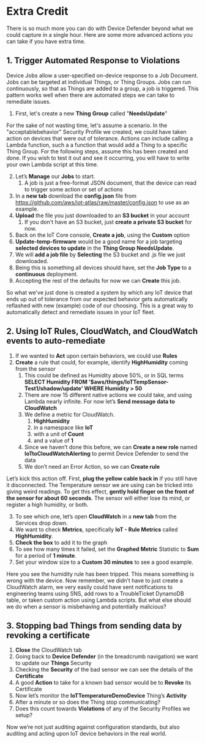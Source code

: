 # Extra Credit

There is so much more you can do with Device Defender beyond what we could capture in a single hour. Here are some more advanced actions you can take if you have extra time.

## 1. Trigger Automated Response to Violations
Device Jobs allow a user-specified on-device response to a Job Document. Jobs can be targeted at individual Things, or Thing Groups.  Jobs can run continuously, so that as Things are added to a group, a job is triggered. This pattern works well when there are automated steps we can take to remediate issues.

1. First, let's create a new **Thing** **Group** called "**NeedsUpdate**"

For the sake of not wasting time, let's assume a scenario. In the "acceptablebehavior" Security Profile we created, we could have taken action on devices that were out of tolerance. Actions can include calling a Lambda function, such a a function that would add a Thing to a specific Thing Group. For the following steps, assume this has been created and done. If you wish to test it out and see it occurring, you will have to write your own Lambda script at this time.
    
2. Let’s **Manage** our **Jobs** to start.
    1. A job is just a free-format JSON document, that the device can read to trigger some action or set of actions
3. In a **new tab** download the **config.json** file from <https://github.com/aws/iot-atlas/raw/master/config.json> to use as an example.
4. **Upload** the file you just downloaded to an **S3 bucket** in your account
    1. If you don't have an S3 bucket, just **create a private S3 bucket** for now.
5. Back on the IoT Core console, **Create a job**, using the **Custom** option
6. **Update-temp-firmware** would be a good name for a job targeting **selected devices to update** in the **Thing Group** **NeedsUpdate**.
7. We will **add a job file** by **Selecting** the S3 bucket and .js file we just downloaded.
8. Being this is something  all devices should have, set the **Job Type** to a **continuous** deployment.
9. Accepting the rest of the defaults for now we can **Create** this job.

So what we've just done is created a system by which any IoT device that ends up out of tolerance from our expected behavior gets automatically reflashed with new (example) code of our choosing. This is a great way to automatically detect and remediate issues in your IoT fleet.

## 2. Using IoT Rules, CloudWatch, and CloudWatch events to auto-remediate
1.	If we wanted to **Act** upon certain behaviors, we could use **Rules**
2.	**Create** a rule that could, for example, identify **HighHumidity** coming from the sensor
    1.	This could be defined as Humidity above 50%, or in SQL terms **SELECT Humidity FROM '$aws/things/IoTTempSensor-Test1/shadow/update' WHERE Humidity > 50**
    2.	There are now 15 different native actions we could take, and using Lambda nearly infinite. For now let’s **Send message data to CloudWatch**
    3.	We define a metric for CloudWatch.
        1.	**HighHumidity**
        2.	in a namespace like **IoT**
        3.	with a unit of **Count**
        4.	and a value of **1**
    4.	Since we haven’t done this before, we can **Create a new role** named **IoTtoCloudWatchAlerting** to permit Device Defender to send the data
    5.	We don’t need an Error Action, so we can **Create rule**

Let’s kick this action off. First, **plug the yellow cable back in** if you still have it disconnected. The Temperature sensor we are using can be tricked into giving weird readings. To get this effect, **gently hold finger on the front of the sensor for about 60 seconds**. The sensor will either lose its mind, or register a high humidity, or both.

3.	To see which one, let’s open **CloudWatch** in a **new tab** from the Services drop down.
4.	We want to check **Metrics**, specifically **IoT - Rule Metrics** called **HighHumidity**.
5.	**Check the box** to add it to the graph
6.	To see how many times it failed, set the **Graphed Metric** Statistic to **Sum** for a period of **1 minute**.
7.	Set your window size to a **Custom 30 minutes** to see a good example.

Here you see the humidity rule has been tripped. This means something is wrong with the device. Now remember, we didn’t have to just create a CloudWatch alarm, we very easily could have sent notifications to engineering teams using SNS, add rows to a TroubleTicket DynamoDB table, or taken custom action using Lambda scripts. But what else should we do when a sensor is misbehaving and potentially malicious?

## 3. Stopping bad Things from sending data by revoking a certificate
1.	**Close** the CloudWatch tab 
2.	Going back to **Device Defender** (in the breadcrumb navigation) we want to update our **Things** Security
3.	Checking the **Security** of the bad sensor we can see the details of the **Certificate**
4.	A good **Action** to take for a known bad sensor would be to **Revoke** its Certificate
5.	Now let’s monitor the **IoTTemperatureDemoDevice** Thing’s **Activity**
6.	After a minute or so does the Thing stop communicating?
7.	Does this count towards **Violations** of any of the Security Profiles we setup?
    
Now we’re not just auditing against configuration standards, but also auditing and acting upon IoT device behaviors in the real world.
